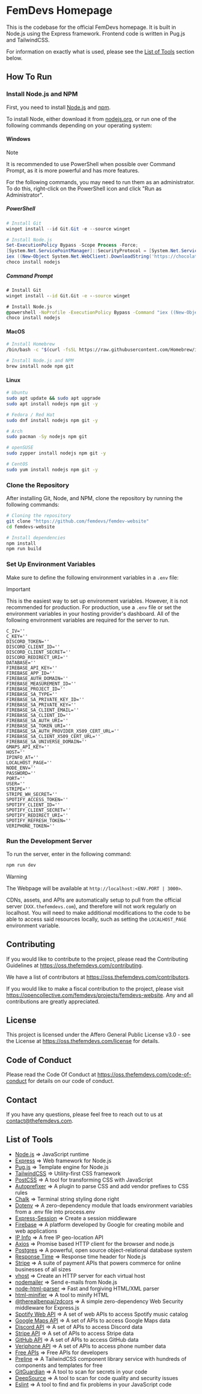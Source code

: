 # FemDevs Homepage

This is the codebase for the official FemDevs homepage. It is built in Node.js using the Express framework.
Frontend code is written in Pug.js and TailwindCSS.

For information on exactly what is used, please see the [List of Tools](#list-of-tools) section below.

## How To Run

### Install Node.js and NPM

First, you need to install [Node.js](https://nodejs.org/) and [npm](https://npmjs.com).

To install Node, either download it from [nodejs.org](https://nodejs.org/), or run one of the following
commands depending on your operating system:

#### Windows

> [!NOTE]
> It is recommended to use PowerShell when possible over Command Prompt, as it is more powerful and has more features.
>
> For the following commands, you may need to run them as an administrator. To do this, right-click on the PowerShell icon and click "Run as Administrator".

##### PowerShell

```powershell
# Install Git
winget install --id Git.Git -e --source winget

# Install Node.js
Set-ExecutionPolicy Bypass -Scope Process -Force;
[System.Net.ServicePointManager]::SecurityProtocol = [System.Net.ServicePointManager]::SecurityProtocol -bor 3072;
iex ((New-Object System.Net.WebClient).DownloadString('https://chocolatey.org/install.ps1'));
choco install nodejs
```

##### Command Prompt

```cmd
# Install Git
winget install --id Git.Git -e --source winget

# Install Node.js
@powershell -NoProfile -ExecutionPolicy Bypass -Command "iex ((New-Object System.Net.WebClient).DownloadString('https://chocolatey.org/install.ps1'))" && SET "PATH=%PATH%;%ALLUSERSPROFILE%\chocolatey\bin"
choco install nodejs
```

#### MacOS

```bash
# Install Homebrew
/bin/bash -c "$(curl -fsSL https://raw.githubusercontent.com/Homebrew/install/HEAD/install.sh)"

# Install Node.js and NPM
brew install node npm git
```

#### Linux

```bash
# Ubuntu
sudo apt update && sudo apt upgrade
sudo apt install nodejs npm git -y

# Fedora / Red Hat
sudo dnf install nodejs npm git -y

# Arch
sudo pacman -Sy nodejs npm git

# openSUSE
sudo zypper install nodejs npm git -y

# CentOS
sudo yum install nodejs npm git -y
```

### Clone the Repository

After installing Git, Node, and NPM, clone the repository by running the following commands:

```bash
# Cloning the repository
git clone "https://github.com/femdevs/femdev-website"
cd femdevs-website

# Install dependencies
npm install
npm run build
```

### Set Up Environment Variables

Make sure to define the following environment variables in a `.env` file:

> [!IMPORTANT]
> This is the easiest way to set up environment variables. However, it is not recommended for production. For production, use a `.env` file or set the environment variables in your hosting provider's dashboard.
> All of the following environment variables are required for the server to run.

```env
C_IV=''
C_KEY=''
DISCORD_TOKEN=''
DISCORD_CLIENT_ID=''
DISCORD_CLIENT_SECRET=''
DISCORD_REDIRECT_URI=''
DATABASE=''
FIREBASE_API_KEY=''
FIREBASE_APP_ID=''
FIREBASE_AUTH_DOMAIN=''
FIREBASE_MEASUREMENT_ID=''
FIREBASE_PROJECT_ID=''
FIREBASE_SA_TYPE=''
FIREBASE_SA_PRIVATE_KEY_ID=''
FIREBASE_SA_PRIVATE_KEY=''
FIREBASE_SA_CLIENT_EMAIL=''
FIREBASE_SA_CLIENT_ID=''
FIREBASE_SA_AUTH_URI=''
FIREBASE_SA_TOKEN_URI=''
FIREBASE_SA_AUTH_PROVIDER_X509_CERT_URL=''
FIREBASE_SA_CLIENT_X509_CERT_URL=''
FIREBASE_SA_UNIVERSE_DOMAIN=''
GMAPS_API_KEY=''
HOST=''
IPINFO_AT=''
LOCALHOST_PAGE=''
NODE_ENV=''
PASSWORD=''
PORT=''
USER=''
STRIPE=''
STRIPE_WH_SECRET=''
SPOTIFY_ACCESS_TOKEN=''
SPOTIFY_CLIENT_ID=''
SPOTIFY_CLIENT_SECRET=''
SPOTIFY_REDIRECT_URI=''
SPOTIFY_REFRESH_TOKEN=''
VERIPHONE_TOKEN=''
```

### Run the Development Server

To run the server, enter in the following command:

```bash
npm run dev
```

> [!WARNING]
> The Webpage will be available at `http://localhost:<ENV.PORT | 3000>`.
>
> CDNs, assets, and APIs are automatically setup to pull from the official server (`XXX.thefemdevs.com`), and therefore will not work regularly on localhost.
> You will need to make additional modifications to the code to be able to access said resources locally, such as setting the `LOCALHOST_PAGE` environment variable.

## Contributing

If you would like to contribute to the project, please read the Contributing Guidelines at <https://oss.thefemdevs.com/contributing>.

We have a list of contributors at <https://oss.thefemdevs.com/contributors>.

If you would like to make a fiscal contribution to the project, please visit <https://opencollective.com/femdevs/projects/femdevs-website>. Any and all contributions are greatly appreciated.

## License

This project is licensed under the Affero General Public License v3.0 - see the License at <https://oss.thefemdevs.com/license> for details.

## Code of Conduct

Please read the Code Of Conduct at <https://oss.thefemdevs.com/code-of-conduct> for details on our code of conduct.

## Contact

If you have any questions, please feel free to reach out to us at <contact@thefemdevs.com>.

## List of Tools

- [Node.js](https://nodejs.org/) => JavaScript runtime
- [Express](https://expressjs.com/) => Web framework for Node.js
- [Pug.js](https://pugjs.org/) => Template engine for Node.js
- [TailwindCSS](https://tailwindcss.com/) => Utility-first CSS framework
- [PostCSS](https://postcss.org/) => A tool for transforming CSS with JavaScript
- [Autoprefixer](https://npmjs.com/package/autoprefixer) => A plugin to parse CSS and add vendor prefixes to CSS rules
- [Chalk](https://npmjs.com/package/chalk) => Terminal string styling done right
- [Dotenv](https://npmjs.com/package/dotenv) => A zero-dependency module that loads environment variables from a .env file into process.env
- [Express-Session](https://npmjs.com/package/express-session) => Create a session middleware
- [Firebase](https://firebase.google.com/) => A platform developed by Google for creating mobile and web applications
- [IP Info](https://ipinfo.io/) => A free IP geo-location API
- [Axios](https://npmjs.com/package/axios) => Promise based HTTP client for the browser and node.js
- [Postgres](https://www.postgresql.org/) => A powerful, open source object-relational database system
- [Response Time](https://npmjs.com/package/response-time) => Response time header for Node.js
- [Stripe](https://stripe.com/) => A suite of payment APIs that powers commerce for online businesses of all sizes
- [vhost](https://npmjs.com/package/vhost) => Create an HTTP server for each virtual host
- [nodemailer](https://nodemailer.com/) => Send e-mails from Node.js
- [node-html-parser](https://npmjs.com/package/node-html-parser) => Fast and forgiving HTML/XML parser
- [html-minifier](https://npmjs.com/package/html-minifier) => A tool to minify HTML
- [@therealbenpai/zdcors](https://npmjs.com/package/@therealbenpai/zdcors) => A simple zero-dependency Web Security middleware for Express.js
- [Spotify Web API](https://developer.spotify.com/documentation/web-api/) => A set of web APIs to access Spotify music catalog
- [Google Maps API](https://developers.google.com/maps) => A set of APIs to access Google Maps data
- [Discord API](https://discord.com/developers/docs/intro) => A set of APIs to access Discord data
- [Stripe API](https://stripe.com/docs/api) => A set of APIs to access Stripe data
- [GitHub API](https://docs.github.com/en/rest) => A set of APIs to access GitHub data
- [Veriphone API](https://veriphone.io/) => A set of APIs to access phone number data
- [Free APIs](https://free-apis.github.io/) => Free APIs for developers
- [Preline](preline.co) => A TailwindCSS component library service with hundreds of components and templates for free
- [GitGuardian](https://gitguardian.com/) => A tool to scan for secrets in your code
- [DeepSource](https://deepsource.io/) => A tool to scan for code quality and security issues
- [Eslint](https://eslint.org/) => A tool to find and fix problems in your JavaScript code
